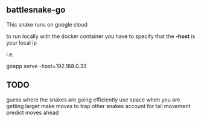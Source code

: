 ## battlesnake-go

This snake runs on google cloud

to run locally with the docker container you have to specify that the **-host** is your local ip

i.e. 

goapp serve -host=192.168.0.33

## TODO

guess where the snakes are going
efficiently use space when you are getting larger
make moves to trap other snakes
account for tail movement
predict moves ahead
